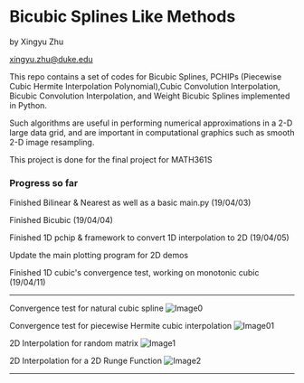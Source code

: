 # Bicubic Splines Like Methods

by Xingyu Zhu

<xingyu.zhu@duke.edu>

This repo contains a set of codes for Bicubic Splines, PCHIPs (Piecewise Cubic Hermite Interpolation Polynomial),Cubic Convolution Interpolation, Bicubic Convolution Interpolation, and Weight Bicubic Splines implemented in Python.

Such algorithms are useful in performing numerical approximations in a 2-D large data grid, and are important in computational graphics such as smooth 2-D image resampling.

This project is done for the final project for MATH361S

### Progress so far

Finished Bilinear & Nearest as well as a basic main.py (19/04/03)

Finished Bicubic (19/04/04)

Finished 1D pchip & framework to convert 1D interpolation to 2D (19/04/05)

Update the main plotting program for 2D demos

Finished 1D cubic's convergence test, working on monotonic cubic (19/04/11)

---
Convergence test for natural cubic spline
![Image0](https://i.ibb.co/h7yr6JJ/base.png)

Convergence test for piecewise Hermite cubic interpolation
![Image01](https://i.ibb.co/0CWLp2y/Pchip.png)

2D Interpolation for random matrix
![Image1](https://i.ibb.co/MsSK0WM/1.png)

2D Interpolation for a 2D Runge Function
![Image2](https://i.ibb.co/3MzrJZQ/Figure-1.png)

---

